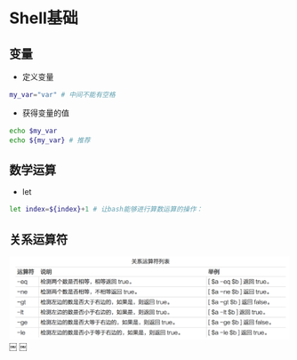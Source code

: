# Shell基础

## 变量

- 定义变量

```bash
my_var="var" # 中间不能有空格
```

- 获得变量的值

```bash
echo $my_var
echo ${my_var} # 推荐
```

## 数学运算

- let 

```bash
let index=${index}+1 # 让bash能够进行算数运算的操作：
```

## 关系运算符

![](img/relation-operator.png)
￼
￼
